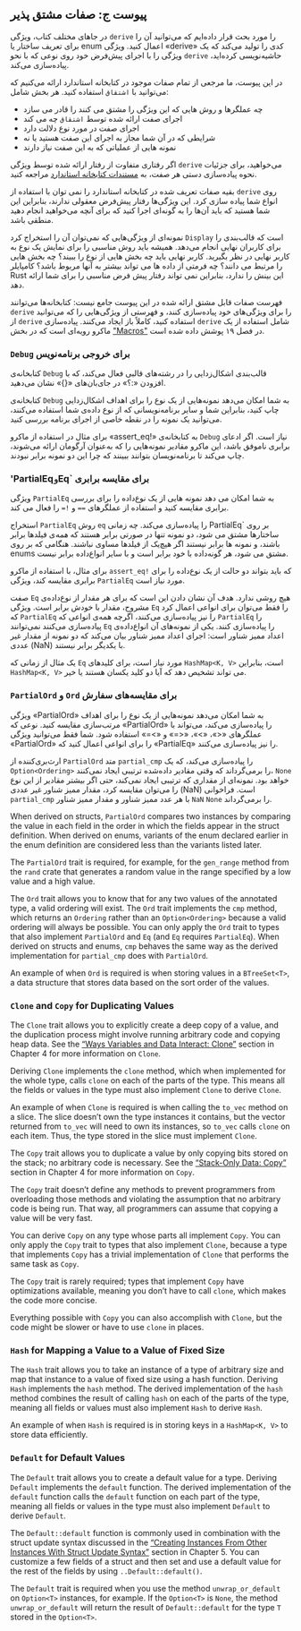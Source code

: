 ## پیوست ج: صفات مشتق پذیر

در جاهای مختلف کتاب، ویژگی `derive` را مورد بحث قرار داده‌ایم که می‌توانید آن را برای تعریف ساختار یا enum اعمال کنید. ویژگی «derive» کدی را تولید می‌کند که یک ویژگی را با اجرای پیش‌فرض خود روی نوعی که با نحو `derive` حاشیه‌نویسی کرده‌اید، پیاده‌سازی می‌کند.

در این پیوست، ما مرجعی از تمام صفات موجود در کتابخانه استاندارد ارائه می‌کنیم که می‌توانید با `اشتقاق` استفاده کنید. هر بخش شامل:

* چه عملگرها و روش هایی که این ویژگی را مشتق می کنند را قادر می سازد
* اجرای صفت ارائه شده توسط `اشتقاق` چه می کند
* اجرای صفت در مورد نوع دلالت دارد
* شرایطی که در آن شما مجاز به اجرای این صفت هستید یا نه
* نمونه هایی از عملیاتی که به این صفت نیاز دارند

اگر رفتاری متفاوت از رفتار ارائه شده توسط ویژگی `derive` می‌خواهید،
برای جزئیات نحوه پیاده‌سازی دستی هر صفت، به [مستندات کتابخانه استاندارد](../std/index.html)<!-- ignore --> مراجعه کنید.

بقیه صفات تعریف شده در کتابخانه استاندارد را نمی توان با استفاده از `derive` روی انواع شما پیاده سازی کرد.
این ویژگی‌ها رفتار پیش‌فرض معقولی ندارند،
بنابراین این شما هستید که باید آن‌ها را به گونه‌ای اجرا کنید که برای آنچه می‌خواهید انجام دهید منطقی باشد.

نمونه‌ای از ویژگی‌هایی که نمی‌توان آن را استخراج کرد `Display` است که قالب‌بندی را برای کاربران نهایی انجام می‌دهد.
همیشه باید روش مناسبی را برای نمایش یک نوع به کاربر نهایی در نظر بگیرید.
کاربر نهایی باید چه بخش هایی از نوع را ببیند؟ چه بخش هایی را مرتبط می دانند؟
چه فرمتی از داده ها می تواند بیشتر به آنها مربوط باشد؟
کامپایلر Rust این بینش را ندارد، بنابراین نمی تواند رفتار پیش فرض مناسبی را برای شما ارائه دهد.

فهرست صفات قابل مشتق ارائه شده در این پیوست جامع نیست:
کتابخانه‌ها می‌توانند `derive` را برای ویژگی‌های خود پیاده‌سازی کنند،
و فهرستی از ویژگی‌هایی را که می‌توانید از `derive` استفاده کنید، کاملاً باز ایجاد می‌کنند.
پیاده‌سازی `derive` شامل استفاده از یک ماکرو رویه‌ای است که در بخش ["Macros"][macros]<!-- ignore --> در فصل ۱۹ پوشش داده شده است.

###  `Debug` برای خروجی برنامه‌نویس

کتابخانه‌ی `Debug` قالب‌بندی اشکال‌زدایی را در رشته‌های قالبی فعال می‌کند،
که با افزودن «:؟» در جای‌بان‌های «{}» نشان می‌دهید.

کتابخانه‌ی `Debug` به شما امکان می‌دهد نمونه‌هایی از یک نوع را برای اهداف اشکال‌زدایی چاپ کنید،
بنابراین شما و سایر برنامه‌نویسانی که از نوع داده‌ی شما استفاده می‌کنند،
می‌توانید یک نمونه را در نقطه خاصی از اجرای برنامه بررسی کنید.

برای مثال در استفاده از ماکرو «assert_eq!» به کتابخانه‌ی `Debug`  نیاز است.
اگر ادعای برابری ناموفق باشد، این ماکرو مقادیر نمونه‌هایی را که به‌عنوان آرگومان ارائه می‌شوند،
چاپ می‌کند تا برنامه‌نویسان بتوانند ببینند که چرا این دو نمونه برابر نبودند.

### 'PartialEq` و `Eq` برای مقایسه برابری

ویژگی `PartialEq` به شما امکان می دهد نمونه هایی از یک نوع‌داده را برای بررسی برابری مقایسه کنید
و استفاده از عملگرهای `==` و `!=` را فعال می کند.

استخراج `PartialEq` روش `eq` را پیاده‌سازی می‌کند. چه زمانی
PartialEq` بر روی ساختارها مشتق می شود،
دو نمونه تنها در صورتی برابر هستند که *همه*‌ی فیلدها برابر باشند، 
و نمونه ها برابر نیستند اگر هیچ‌یک از فیلدها مساوی نباشند.
هنگامی که بر روی enums مشتق می شود، هر گونه‌داده با خود برابر است و با سایر انواع‌داده برابر نیست.

برای مثال، با استفاده از ماکرو `assert_eq!` که باید بتواند 
دو حالت از یک نوع‌داده را برای برابری مقایسه کند، ویژگی `PartialEq` مورد نیاز است.

صفت `Eq` هیچ روشی ندارد. هدف آن نشان دادن این است که برای هر مقدار از نوع‌داده‌ی مشروح، مقدار با خودش برابر است.
ویژگی `Eq` را فقط می‌توان برای انواعی اعمال کرد که `PartialEq` را نیز پیاده‌سازی می‌کنند،
اگرچه همه‌ی انواعی که `PartialEq` را پیاده‌سازی می‌کنند نمی‌توانند `Eq` را پیاده‌سازی کنند. 
یکی از نمونه‌های آن انواع‌داده‌ی اعداد ممیز شناور است: 
اجرای اعداد ممیز شناور بیان می‌کند که دو نمونه از مقدار غیر عددی (NaN) با یکدیگر برابر نیستند.

یک مثال از زمانی که `Eq` مورد نیاز است، برای کلیدهای `HashMap<K, V>` است، بنابراین
`HashMap<K, V>` می تواند تشخیص دهد که آیا دو کلید یکسان هستند یا خیر.

### `PartialOrd` و `Ord` برای مقایسه‌های سفارش

ویژگی «PartialOrd» به شما امکان می‌دهد نمونه‌هایی از یک نوع را برای اهداف مرتب‌سازی مقایسه کنید.
نوعی که «PartialOrd» را پیاده‌سازی می‌کند،
می‌تواند با عملگرهای «<»، «>»، «<=» و «>=» استفاده شود.
شما فقط می‌توانید ویژگی «PartialOrd» را برای انواعی اعمال کنید که «PartialEq» را نیز پیاده‌سازی می‌کنند.

ارث‌بری‌کننده از  `PartialOrd` متد `partial_cmp` را پیاده‌سازی می‌کند، که یک
`Option<Ordering>`
 را برمی‌گرداند که وقتی مقادیر داده‌شده ترتیبی ایجاد نمی‌کنند، `None` خواهد بود.
نمونه‌ای از مقداری که ترتیبی ایجاد نمی‌کند،
حتی اگر بیشتر مقادیر از این نوع را می‌توان مقایسه کرد، مقدار ممیز شناور غیر عددی (NaN) است. فراخوانی `partial_cmp` با هر عدد ممیز شناور
و مقدار ممیز شناور `NaN` `None` را برمی‌گرداند.

When derived on structs, `PartialOrd` compares two instances by comparing the
value in each field in the order in which the fields appear in the struct
definition. When derived on enums, variants of the enum declared earlier in the
enum definition are considered less than the variants listed later.

The `PartialOrd` trait is required, for example, for the `gen_range` method
from the `rand` crate that generates a random value in the range specified by a
low value and a high value.

The `Ord` trait allows you to know that for any two values of the annotated
type, a valid ordering will exist. The `Ord` trait implements the `cmp` method,
which returns an `Ordering` rather than an `Option<Ordering>` because a valid
ordering will always be possible. You can only apply the `Ord` trait to types
that also implement `PartialOrd` and `Eq` (and `Eq` requires `PartialEq`). When
derived on structs and enums, `cmp` behaves the same way as the derived
implementation for `partial_cmp` does with `PartialOrd`.

An example of when `Ord` is required is when storing values in a `BTreeSet<T>`,
a data structure that stores data based on the sort order of the values.

### `Clone` and `Copy` for Duplicating Values

The `Clone` trait allows you to explicitly create a deep copy of a value, and
the duplication process might involve running arbitrary code and copying heap
data. See the [“Ways Variables and Data Interact:
Clone”][ways-variables-and-data-interact-clone]<!-- ignore --> section in
Chapter 4 for more information on `Clone`.

Deriving `Clone` implements the `clone` method, which when implemented for the
whole type, calls `clone` on each of the parts of the type. This means all the
fields or values in the type must also implement `Clone` to derive `Clone`.

An example of when `Clone` is required is when calling the `to_vec` method on a
slice. The slice doesn’t own the type instances it contains, but the vector
returned from `to_vec` will need to own its instances, so `to_vec` calls
`clone` on each item. Thus, the type stored in the slice must implement `Clone`.

The `Copy` trait allows you to duplicate a value by only copying bits stored on
the stack; no arbitrary code is necessary. See the [“Stack-Only Data:
Copy”][stack-only-data-copy]<!-- ignore --> section in Chapter 4 for more
information on `Copy`.

The `Copy` trait doesn’t define any methods to prevent programmers from
overloading those methods and violating the assumption that no arbitrary code
is being run. That way, all programmers can assume that copying a value will be
very fast.

You can derive `Copy` on any type whose parts all implement `Copy`. You can
only apply the `Copy` trait to types that also implement `Clone`, because a
type that implements `Copy` has a trivial implementation of `Clone` that
performs the same task as `Copy`.

The `Copy` trait is rarely required; types that implement `Copy` have
optimizations available, meaning you don’t have to call `clone`, which makes
the code more concise.

Everything possible with `Copy` you can also accomplish with `Clone`, but the
code might be slower or have to use `clone` in places.

### `Hash` for Mapping a Value to a Value of Fixed Size

The `Hash` trait allows you to take an instance of a type of arbitrary size and
map that instance to a value of fixed size using a hash function. Deriving
`Hash` implements the `hash` method. The derived implementation of the `hash`
method combines the result of calling `hash` on each of the parts of the type,
meaning all fields or values must also implement `Hash` to derive `Hash`.

An example of when `Hash` is required is in storing keys in a `HashMap<K, V>`
to store data efficiently.

### `Default` for Default Values

The `Default` trait allows you to create a default value for a type. Deriving
`Default` implements the `default` function. The derived implementation of the
`default` function calls the `default` function on each part of the type,
meaning all fields or values in the type must also implement `Default` to
derive `Default`.

The `Default::default` function is commonly used in combination with the struct
update syntax discussed in the [“Creating Instances From Other Instances With
Struct Update
Syntax”][creating-instances-from-other-instances-with-struct-update-syntax]<!-- ignore -->
section in Chapter 5. You can customize a few fields of a struct and then
set and use a default value for the rest of the fields by using
`..Default::default()`.

The `Default` trait is required when you use the method `unwrap_or_default` on
`Option<T>` instances, for example. If the `Option<T>` is `None`, the method
`unwrap_or_default` will return the result of `Default::default` for the type
`T` stored in the `Option<T>`.

[creating-instances-from-other-instances-with-struct-update-syntax]:
ch05-01-defining-structs.html#creating-instances-from-other-instances-with-struct-update-syntax
[stack-only-data-copy]:
ch04-01-what-is-ownership.html#stack-only-data-copy
[ways-variables-and-data-interact-clone]:
ch04-01-what-is-ownership.html#ways-variables-and-data-interact-clone
[macros]: ch19-06-macros.html#macros
